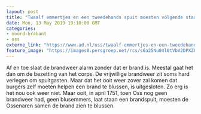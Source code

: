 ```yaml
---
layout: post
title: "Twaalf emmertjes en een tweedehands spuit moesten vólgende stadsbrand in Oss voorkomen"
date: Mon, 13 May 2019 19:10:00 GMT
categories: 
- noord-brabant 
- oss 
externe_link: "https://www.ad.nl/oss/twaalf-emmertjes-en-een-tweedehands-spuit-moesten-volgende-stadsbrand-in-oss-voorkomen~ab7620a3/"
feature_image: "https://images0.persgroep.net/rcs/s6a25Nu04l0tVbV2DPXZUjhNpv0/diocontent/148152429/_fitwidth/400/?appId=21791a8992982cd8da851550a453bd7f&quality=0.7"
---
```


Af en toe slaat de brandweer alarm zonder dat er brand is. Meestal gaat het dan om de bezetting van het corps. De vrijwillige brandweer zit soms hard verlegen om spuitgasten. Maar dat het ooit weer zover zal komen dat burgers zelf moeten helpen een brand te blussen, is uitgesloten. Zo erg is het nou ook weer niet. Maar ooit, in april 1751, toen Oss nog geen brandweer had, geen blusemmers, laat staan een brandspuit, moesten de Ossenaren samen de brand zien te blussen.
